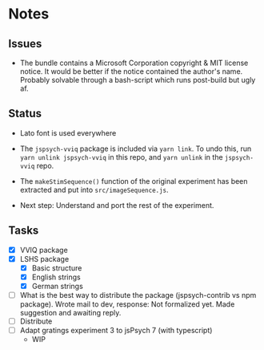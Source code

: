 # Notes

## Issues

- The bundle contains a Microsoft Corporation copyright & MIT license notice. It would be better if the notice contained the author's name. Probably solvable through a bash-script which runs post-build but ugly af.

## Status

- Lato font is used everywhere
- The `jspsych-vviq` package is included via `yarn link`. To undo this, run `yarn unlink jspsych-vviq` in this repo, and `yarn unlink` in the `jspsych-vviq` repo.
- The `makeStimSequence()` function of the original experiment has been extracted and put into `src/imageSequence.js`.

- Next step: Understand and port the rest of the experiment.

## Tasks

- [x] VVIQ package
- [x] LSHS package
  - [x] Basic structure
  - [x] English strings
  - [x] German strings
- [ ] What is the best way to distribute the package (jspsych-contrib vs npm package). Wrote mail to dev, response: Not formalized yet. Made suggestion and awaiting reply.
- [ ] Distribute
- [ ] Adapt gratings experiment 3 to jsPsych 7 (with typescript)
  - WIP
